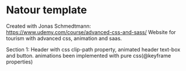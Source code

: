 # Natour template 
Created with Jonas Schmedtmann: https://www.udemy.com/course/advanced-css-and-sass/
Website for tourism with advanced css, animation and saas. 

Section 1: Header with css clip-path property, animated header text-box and button.
           animations been implemented with pure css(@keyframe properties)
           
           
